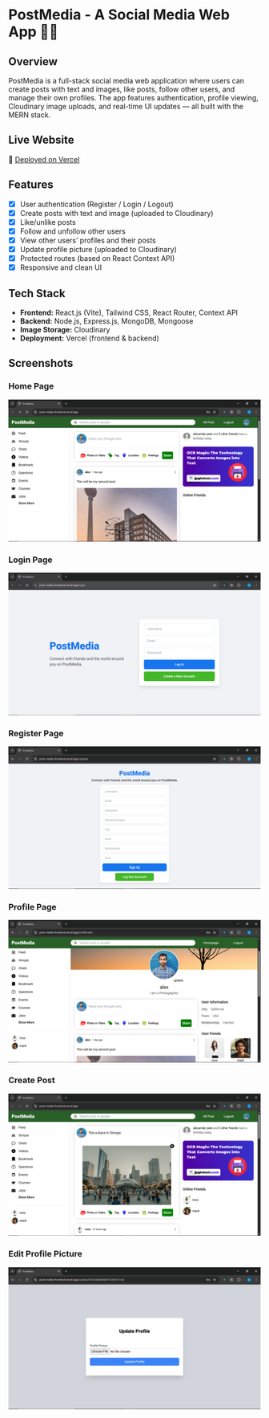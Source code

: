 # PostMedia - A Social Media Web App 📝📸

## Overview  
PostMedia is a full-stack social media web application where users can create posts with text and images, like posts, follow other users, and manage their own profiles. The app features authentication, profile viewing, Cloudinary image uploads, and real-time UI updates — all built with the MERN stack.

## Live Website  
🔗 [Deployed on Vercel](https://post-media-frontend.vercel.app/)

## Features  
- [x] User authentication (Register / Login / Logout)
- [x] Create posts with text and image (uploaded to Cloudinary)
- [x] Like/unlike posts
- [x] Follow and unfollow other users
- [x] View other users’ profiles and their posts
- [x] Update profile picture (uploaded to Cloudinary)
- [x] Protected routes (based on React Context API)
- [x] Responsive and clean UI

## Tech Stack  
- **Frontend:** React.js (Vite), Tailwind CSS, React Router, Context API  
- **Backend:** Node.js, Express.js, MongoDB, Mongoose  
- **Image Storage:** Cloudinary  
- **Deployment:** Vercel (frontend & backend)

## Screenshots

### Home Page  
![Home Page](screenshots/home.PNG)

### Login Page  
![Login Page](screenshots/login.PNG)

### Register Page  
![Register Page](screenshots/register.PNG)

### Profile Page  
![Profile Page](screenshots/profile.PNG)

### Create Post  
![Create Post](screenshots/create.PNG)

### Edit Profile Picture  
![Edit Profile](screenshots/update.PNG)